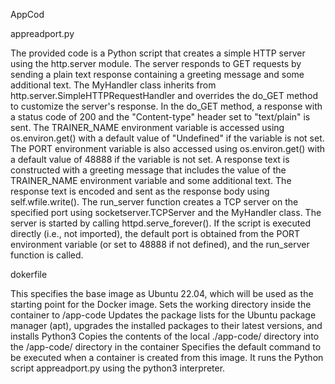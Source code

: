 AppCod

appreadport.py  

The provided code is a Python script that creates a simple HTTP server using the http.server module. The server responds to GET requests by sending a plain text response containing a greeting message and some additional text.
    The MyHandler class inherits from http.server.SimpleHTTPRequestHandler and overrides the do_GET method to customize the server's response.
    In the do_GET method, a response with a status code of 200 and the "Content-type" header set to "text/plain" is sent.
    The TRAINER_NAME environment variable is accessed using os.environ.get() with a default value of "Undefined" if the variable is not set.
    The PORT environment variable is also accessed using os.environ.get() with a default value of 48888 if the variable is not set.
    A response text is constructed with a greeting message that includes the value of the TRAINER_NAME environment variable and some additional text.
    The response text is encoded and sent as the response body using self.wfile.write().
    The run_server function creates a TCP server on the specified port using socketserver.TCPServer and the MyHandler class.
    The server is started by calling httpd.serve_forever().
    If the script is executed directly (i.e., not imported), the default port is obtained from the PORT environment variable (or set to 48888 if not defined), and the run_server function is called.

dokerfile

This specifies the base image as Ubuntu 22.04, which will be used as the starting point for the Docker image.
Sets the working directory inside the container to /app-code
Updates the package lists for the Ubuntu package manager (apt), upgrades the installed packages to their latest versions, and installs Python3
Copies the contents of the local ./app-code/ directory into the /app-code/ directory in the container
Specifies the default command to be executed when a container is created from this image. It runs the Python script appreadport.py using the python3 interpreter.

